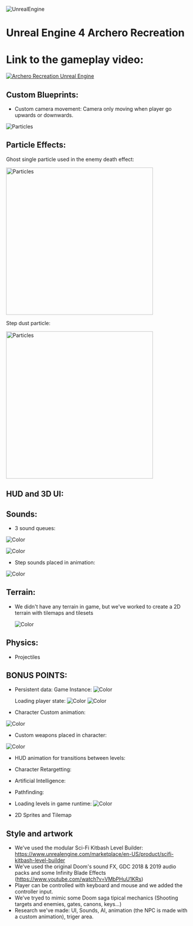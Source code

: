 ![UnrealEngine](https://img.shields.io/badge/Unreal%20Engine-Learning-red)
# Unreal Engine 4 Archero Recreation
# Link to the gameplay video: 


[![Archero Recreation Unreal Engine](https://img.youtube.com/vi/h3HG1Fals78/0.jpg)](https://youtu.be/h3HG1Fals78)


## Custom Blueprints:
- Custom camera movement: Camera only moving when player go upwards or downwards.

<img src="https://github.com/incodemon/Archero-recreation-in-UnrealEngine/blob/master/data/CustomCameraMovement.JPG" title="Particles">


## Particle Effects:
 Ghost single particle used in the enemy death effect:
 

<img src="https://github.com/incodemon/Archero-recreation-in-UnrealEngine/blob/master/data/Particle1.JPG" width="400" title="Particles">

 
 Step dust particle:
 

 <img src="https://github.com/incodemon/Archero-recreation-in-UnrealEngine/blob/master/data/Particle2.JPG" width="400" title="Particles">
  
## HUD and 3D UI:

## Sounds:
 
 - 3 sound queues:
 
 ![Color](https://github.com/incodemon/Archero-recreation-in-UnrealEngine/blob/master/data/Sounds1.JPG)
 
 ![Color](https://github.com/incodemon/Archero-recreation-in-UnrealEngine/blob/master/data/Sounds2.JPG)
 
 - Step sounds placed in animation:
 
  ![Color](https://github.com/incodemon/Archero-recreation-in-UnrealEngine/blob/master/data/SoundsSteps.JPG)
 
  ## Terrain:
  - We didn't have any terrain in game, but we've worked to create a 2D terrain with tilemaps and tilesets
  
    ![Color](https://github.com/incodemon/Archero-recreation-in-UnrealEngine/blob/master/data/TileMap2.JPG)

  
  
  
  ## Physics:
  - Projectiles
 
 ## BONUS POINTS:
  - Persistent data:
    Game Instance:
    ![Color](https://github.com/incodemon/Archero-recreation-in-UnrealEngine/blob/master/data/PersistentData_GI.JPG)

    
    Loading player state:
    ![Color](https://github.com/incodemon/Archero-recreation-in-UnrealEngine/blob/master/data/PersistentData_LoadPlayerState.JPG)
    ![Color](https://github.com/incodemon/Archero-recreation-in-UnrealEngine/blob/master/data/PersistentData_LoadPlayerState_Init.JPG)

  
  
  - Character Custom animation:
  
   ![Color](https://github.com/incodemon/Archero-recreation-in-UnrealEngine/blob/master/data/CharacterAnimation.JPG)
  - Custom weapons placed in character:
  
   ![Color](https://github.com/incodemon/Archero-recreation-in-UnrealEngine/blob/master/data/CharacterWeapon.JPG)
   
  - HUD animation for transitions between levels:
  
  - Character Retargetting:
  
  - Artificial Intelligence:
  
  - Pathfinding:
  
  - Loading levels in game runtime:
     ![Color](https://github.com/incodemon/Archero-recreation-in-UnrealEngine/blob/master/data/LoadLevelBP.JPG)

  
  - 2D Sprites and Tilemap
  
## Style and artwork
  - We've used the modular Sci-Fi Kitbash Level Builder: https://www.unrealengine.com/marketplace/en-US/product/scifi-kitbash-level-builder
  - We've used the original Doom's sound FX, GDC 2018 & 2019 audio packs and some Infinity Blade Effects (https://www.youtube.com/watch?v=VMbPHuU1KRs)
  - Player can be controlled with keyboard and mouse and we added the controller input.
  - We've tryed to mimic some Doom saga tipical mechanics (Shooting targets and enemies, gates, canons, keys...)
  - Research we've made: UI, Sounds, AI, animation (the NPC is made with a custom animation), triger area.
